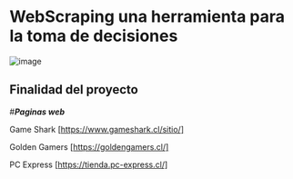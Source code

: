 # WebScraping una herramienta para la toma de decisiones 

![image](https://www.cadenadial.com/wp-content/uploads/2018/04/GettyImages-511030196.jpg)

## Finalidad del proyecto



#**_Paginas web_** 

Game Shark [https://www.gameshark.cl/sitio/]

Golden Gamers [https://goldengamers.cl/]

PC Express [https://tienda.pc-express.cl/]














